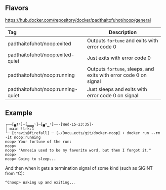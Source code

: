 ## Flavors
https://hub.docker.com/repository/docker/padthaitofuhot/noop/general

| **Tag**                           | **Description**                                                  | 
|:----------------------------------|------------------------------------------------------------------|
| padthaitofuhot/noop:exited        | Outputs `fortune` and exits with error code 0                    |
| padthaitofuhot/noop:exited-quiet  | Just exits with error code 0                                     |
| padthaitofuhot/noop:running       | Outputs `fortune`, sleeps, and exits with error code 0 on signal |
| padthaitofuhot/noop:running-quiet | Just sleeps and exits with error code 0 on signal                |
## Example
```
┌──[▄‽ᵇ]─[▂▂▂ˡ]─[▄ᵐ▁ˢ]──·[Wed·15·23:35]·
│ main !trk:1 
└─ [travis@firefall] ─ [~/Docu…ects/git/docker-noop] ∙ docker run --rm -it noop:running
noop> Your fortune of the run:
noop> 
noop> "Amnesia used to be my favorite word, but then I forgot it."
noop> 
noop> Going to sleep...
```
And then when it gets a termination signal of some kind (such as SIGINT from ^C):
```
^Cnoop> Waking up and exiting...
```
